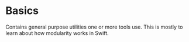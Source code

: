 # Basics

Contains general purpose utilities one or more tools use. This is
mostly to learn about how modularity works in Swift.

